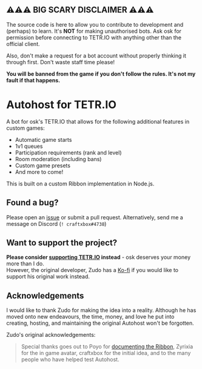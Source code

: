 ## ⚠⚠⚠ BIG SCARY DISCLAIMER ⚠⚠⚠

The source code is here to allow you to contribute to development and (perhaps) to learn. It's **NOT** for making
unauthorised bots. Ask osk for permission before connecting to TETR.IO with anything other than the official client.

Also, don't make a request for a bot account without properly thinking it through first. Don't waste staff time please!

**You will be banned from the game if you don't follow the rules. It's not my fault if that happens.**

# Autohost for TETR.IO

A bot for osk's TETR.IO that allows for the following additional features in custom games:

* Automatic game starts
* 1v1 queues
* Participation requirements (rank and level)
* Room moderation (including bans)
* Custom game presets
* And more to come!

This is built on a custom Ribbon implementation in Node.js.

<!--## Need help?

Check out the [wiki](https://github.com/ZudoB/autohost/wiki) for guides on how to use Autohost.-->

## Found a bug?

Please open an [issue](../../issues/new) or submit a pull request. Alternatively, send me a
message on Discord (`! craftxbox#4738`)

## Want to support the project?

**Please consider [supporting TETR.IO](https://tetr.io/#S:) instead** - osk deserves your money more than I do.  
However, the original developer, Zudo has a [Ko-fi](https://ko-fi.com/zudobtw) if you would like to support his original work instead.

## Acknowledgements
I would like to thank Zudo for making the idea into a reality. Although he has moved onto new endeavours, the time, money, and love he put into creating, hosting, and maintaining the original Autohost won't be forgotten.

Zudo's original acknowledgements:
>Special thanks goes out to Poyo for [documenting the Ribbon](https://github.com/Poyo-SSB/tetrio-bot-docs), Zyrixia for the in game avatar, craftxbox for
the initial idea, and to the many people who have helped test Autohost.

